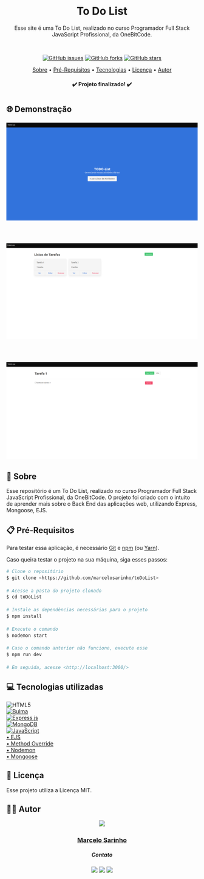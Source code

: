 <h1 align="center">To Do List</h1>
<p align="center">Esse site é uma To Do List, realizado no curso Programador Full Stack JavaScript Profissional, da OneBitCode.</p>
</br>
<p align="center">
<a href="https://github.com/marcelosarinho/toDoList/issues"><img alt="GitHub issues" src="https://img.shields.io/github/issues/marcelosarinho/toDoList?style=flat-square"></a>
<a href="https://github.com/marcelosarinho/toDoList/network"><img alt="GitHub forks" src="https://img.shields.io/github/forks/marcelosarinho/toDoList?style=flat-square"></a>
<a href="https://github.com/marcelosarinho/toDoList/stargazers"><img alt="GitHub stars" src="https://img.shields.io/github/stars/marcelosarinho/toDoList?style=social"></a>
</p>
<p align="center">
<a href="#sobre">Sobre</a> • 
<a href="#pre-requisitos">Pré-Requisitos</a> • 
<a href="#tecnologias">Tecnologias</a> • 
<a href="#licenca">Licença</a> •
<a href="#autor">Autor</a>
</p>
<h4 align="center"> ✔️ Projeto finalizado! ✔️ </h4>
<h1></h1>
<h2>🌐 Demonstração</h2>
<div>
  <h3 align="center">
  <img src="./screenshots/home.png"/>
  </h3>
  <br/>
  <h3 align="center">
   <img src="./screenshots/list.png"/>
  </h3>
  <br/>
  <h3 align="center">
   <img src="./screenshots/task.png"/>
  </h3>
</div>
<h2 id="sobre">📖 Sobre</h2>
<p>Esse repositório é um To Do List, realizado no curso Programador Full Stack JavaScript Profissional, da OneBitCode. O projeto foi criado com o intuito de aprender mais sobre o Back End das aplicações web, utilizando Express, Mongoose, EJS.</p>
<h2 id="pre-requisitos">📋 Pré-Requisitos</h2>
<p>Para testar essa aplicação, é necessário <a href="https://git-scm.com/">Git</a> e <a href="https://www.npmjs.com/">npm</a> (ou <a href="https://yarnpkg.com/">Yarn</a>).</p>
<p>Caso queira testar o projeto na sua máquina, siga esses passos:</p>

```bash
# Clone o repositório
$ git clone <https://github.com/marcelosarinho/toDoList>

# Acesse a pasta do projeto clonado
$ cd toDoList

# Instale as dependências necessárias para o projeto
$ npm install

# Execute o comando
$ nodemon start

# Caso o comando anterior não funcione, execute esse
$ npm run dev

# Em seguida, acesse <http://localhost:3000/>

```

<h2 id="tecnologias">💻 Tecnologias utilizadas</h2>

![HTML5](https://img.shields.io/badge/html5-%23E34F26.svg?style=for-the-badge&logo=html5&logoColor=white)
<br/>
<a href="https://bulma.io/">![Bulma](https://img.shields.io/badge/bulma-00D0B1?style=for-the-badge&logo=bulma&logoColor=white)</a>
<br/>
<a href="http://expressjs.com/pt-br/">![Express.js](https://img.shields.io/badge/express.js-%23404d59.svg?style=for-the-badge&logo=express&logoColor=%2361DAFB)</a>
<br/>
<a href="https://www.mongodb.com/">![MongoDB](https://img.shields.io/badge/MongoDB-%234ea94b.svg?style=for-the-badge&logo=mongodb&logoColor=white)</a>
<br/>
<a href="https://www.javascript.com/">![JavaScript](https://img.shields.io/badge/javascript-%23323330.svg?style=for-the-badge&logo=javascript&logoColor=%23F7DF1E)</a>
<br/>
<a href="https://ejs.co/">• EJS</a>
<br/>
<a href="https://www.npmjs.com/package/method-override">• Method Override</a>
<br/>
<a href="https://www.npmjs.com/package/nodemon">• Nodemon</a>
<br/>
<a href="https://mongoosejs.com/">• Mongoose</a>
<h2 id="licenca">📜 Licença</h2>
Esse projeto utiliza a Licença MIT.
<h2 id="autor">👨‍💻 Autor</h2>
<div align="center">
<a href="https://github.com/marcelosarinho">
<img src="https://avatars.githubusercontent.com/u/105175233?s=400&u=319025640369177cd290b894f1ffd06363059b64&v=4" width="150px"/>
</a>
<a href="https://github.com/marcelosarinho"><h3>Marcelo Sarinho</h3></a>
<h5>Contato</h5>
<a href="https://github.com/marcelosarinho"><img src="https://img.shields.io/badge/github-%23121011.svg?style=for-the-badge&logo=github&logoColor=white"/></a>
<a href="https://www.linkedin.com/in/marcelo-sarinho-a4706923a/"><img src="https://img.shields.io/badge/linkedin-%230077B5.svg?style=for-the-badge&logo=linkedin&logoColor=white"/></a>
<a href="mailto:marceloactsarinho@gmail.com"><img src="https://img.shields.io/badge/Gmail-D14836?style=for-the-badge&logo=gmail&logoColor=white"/></a>
</div>
